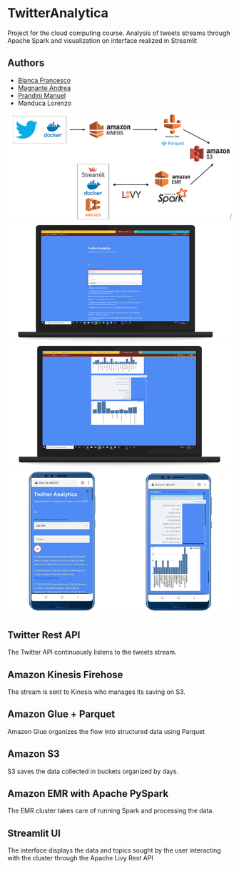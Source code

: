 # TwitterAnalytica
Project for the cloud computing course. Analysis of tweets streams through Apache Spark and visualization on interface realized in Streamlit

## Authors

* [Bianca Francesco](https://github.com/francescobianca/)
* [Magnante Andrea](https://github.com/andreamagnante)
* [Prandini Manuel](https://github.com/ManuelPrandini)
* Manduca Lorenzo

![GitHub Logo](https://github.com/francescobianca/TwitterAnalytica/blob/master/images/architecture.png)
![GitHub Logo](https://github.com/francescobianca/TwitterAnalytica/blob/master/images/monitor1.png)
![GitHub Logo](https://github.com/francescobianca/TwitterAnalytica/blob/master/images/monitor2.png)
![GitHub Logo](https://github.com/francescobianca/TwitterAnalytica/blob/master/images/smartphone.png)

## Twitter Rest API

The Twitter API continuously listens to the tweets stream.

## Amazon Kinesis Firehose

The stream is sent to Kinesis who manages its saving on S3.

## Amazon Glue + Parquet

Amazon Glue organizes the flow into structured data using Parquet

## Amazon S3

S3 saves the data collected in buckets organized by days.

## Amazon EMR with Apache PySpark

The EMR cluster takes care of running Spark and processing the data.

## Streamlit UI 

The interface displays the data and topics sought by the user interacting with the cluster through the Apache Livy Rest API
